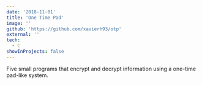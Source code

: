 ```yaml
---
date: '2018-11-01'
title: 'One Time Pad'
image: ''
github: 'https://github.com/xavierh93/otp'
external: ''
tech:
  - C
showInProjects: false
---
```


Five small programs that encrypt and decrypt information using a one-time pad-like system.
